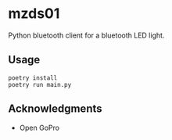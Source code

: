 # mzds01

Python bluetooth client for a bluetooth LED light.

## Usage

`poetry install`  
`poetry run main.py`

## Acknowledgments
* Open GoPro

